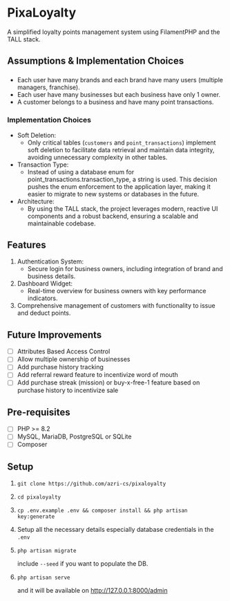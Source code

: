 # PixaLoyalty

A simplified loyalty points management system using FilamentPHP and the TALL stack.

## Assumptions & Implementation Choices
###
- Each user have many brands and each brand have many users (multiple managers, franchise).
- Each user have many businesses but each business have only 1 owner.
- A customer belongs to a business and have many point transactions.

### Implementation Choices
- Soft Deletion:
  - Only critical tables (`customers` and `point_transactions`) implement soft deletion to facilitate data retrieval and maintain data integrity, avoiding unnecessary complexity in other tables.
- Transaction Type:
  - Instead of using a database enum for point_transactions.transaction_type, a string is used. This decision pushes the enum enforcement to the application layer, making it easier to migrate to new systems or databases in the future.
- Architecture:
   - By using the TALL stack, the project leverages modern, reactive UI components and a robust backend, ensuring a scalable and maintainable codebase.

## Features
1. Authentication System:
   - Secure login for business owners, including integration of brand and business details.
2. Dashboard Widget:
   - Real-time overview for business owners with key performance indicators.
3. Comprehensive management of customers with functionality to issue and deduct points.

## Future Improvements
- [ ] Attributes Based Access Control
- [ ] Allow multiple ownership of businesses
- [ ] Add purchase history tracking
- [ ] Add referral reward feature to incentivize word of mouth
- [ ] Add purchase streak (mission) or buy-x-free-1 feature based on purchase history to incentivize sale

## Pre-requisites
- [ ] PHP >= 8.2
- [ ] MySQL, MariaDB, PostgreSQL or SQLite
- [ ] Composer

## Setup

1. ```
   git clone https://github.com/azri-cs/pixaloyalty
   ```
2. ```
   cd pixaloyalty
   ```
3. ```
   cp .env.example .env && composer install && php artisan key:generate
   ```
4. Setup all the necessary details especially database credentials in the `.env`
5. ```
   php artisan migrate
   ```
   include `--seed` if you want to populate the DB.
6. ```
   php artisan serve
   ```
   and it will be available on http://127.0.0.1:8000/admin

